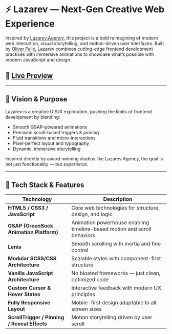 # ⚡ Lazarev — Next-Gen Creative Web Experience

Inspired by [Lazarev.Agency](https://www.lazarev.agency), this project is a bold reimagining of modern web interaction, visual storytelling, and motion-driven user interfaces. Built by [Oliver Felix](https://github.com/oliverfelixdev), Lazarev combines cutting-edge frontend development practices with immersive animations to showcase what’s possible with modern JavaScript and design.

## 🚀 [Live Preview](https://oliverfelixdev.github.io/Lazarev/)

---

## 🎯 Vision & Purpose

Lazarev is a creative UI/UX exploration, pushing the limits of frontend development by blending:

- Smooth GSAP-powered animations
- Precision scroll-based triggers & pinning
- Fluid transitions and micro-interactions
- Pixel-perfect layout and typography
- Dynamic, immersive storytelling

Inspired directly by award-winning studios like Lazarev.Agency, the goal is not just functionality — but _experience_.

---

## 🧠 Tech Stack & Features

| Technology                                   | Description                                                              |
| -------------------------------------------- | ------------------------------------------------------------------------ |
| **HTML5 / CSS3 / JavaScript**                | Core web technologies for structure, design, and logic                   |
| **GSAP (GreenSock Animation Platform)**      | Animation powerhouse enabling timeline-based motion and scroll behaviors |
| **Lenis**                                    | Smooth scrolling with inertia and fine control                           |
| **Modular SCSS/CSS Architecture**            | Scalable styles with component-first structure                           |
| **Vanilla JavaScript Architecture**          | No bloated frameworks — just clean, optimized code                       |
| **Custom Cursor & Hover States**             | Interactive feedback with modern UX principles                           |
| **Fully Responsive Layout**                  | Mobile-first design adaptable to all screen sizes                        |
| **ScrollTrigger / Pinning / Reveal Effects** | Motion storytelling driven by user scroll                                |

